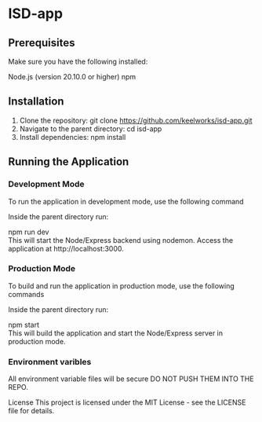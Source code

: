 # ISD-app

## Prerequisites

Make sure you have the following installed:

Node.js (version 20.10.0 or higher)
npm

## Installation

1. Clone the repository:
   git clone https://github.com/keelworks/isd-app.git
2. Navigate to the parent directory:
   cd isd-app
3. Install dependencies:
   npm install

## Running the Application

### Development Mode

To run the application in development mode, use the following command

Inside the parent directory run:

npm run dev <br>
This will start the Node/Express backend using nodemon. Access the application at http://localhost:3000.

### Production Mode

To build and run the application in production mode, use the following commands

Inside the parent directory run:

npm start <br>
This will build the application and start the Node/Express server in production mode.

### Environment varibles

All environment variable files will be secure DO NOT PUSH THEM INTO THE REPO.

License
This project is licensed under the MIT License - see the LICENSE file for details.
